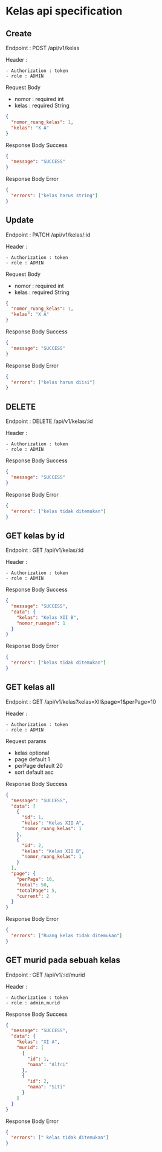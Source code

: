 # Kelas api specification

## Create

Endpoint : POST /api/v1/kelas

Header :

    - Authorization : token
    - role : ADMIN

Request Body

- nomor : required int
- kelas : required String

```json
{
  "nomor_ruang_kelas": 1,
  "kelas": "X A"
}
```

Response Body Success

```json
{
  "message": "SUCCESS"
}
```

Response Body Error

```json
{
  "errors": ["kelas harus string"]
}
```

## Update

Endpoint : PATCH /api/v1/kelas/:id

Header :

    - Authorization : token
    - role : ADMIN

Request Body

- nomor : required int
- kelas : required String

```json
{
  "nomor_ruang_kelas": 1,
  "kelas": "X A"
}
```

Response Body Success

```json
{
  "message": "SUCCESS"
}
```

Response Body Error

```json
{
  "errors": ["kelas harus diisi"]
}
```

## DELETE

Endpoint : DELETE /api/v1/kelas/:id

Header :

    - Authorization : token
    - role : ADMIN

Response Body Success

```json
{
  "message": "SUCCESS"
}
```

Response Body Error

```json
{
  "errors": ["kelas tidak ditemukan"]
}
```

## GET kelas by id

Endpoint : GET /api/v1/kelas/:id

Header :

    - Authorization : token
    - role : ADMIN

Response Body Success

```json
{
  "message": "SUCCESS",
  "data": {
    "kelas": "Kelas XII B",
    "nomor_ruangan": 1
  }
}
```

Response Body Error

```json
{
  "errors": ["kelas tidak ditemukan"]
}
```

## GET kelas all

Endpoint : GET /api/v1/kelas?kelas=XII&page=1&perPage=10

Header :

    - Authorization : token
    - role : ADMIN

Request params

- kelas optional
- page default 1
- perPage default 20
- sort default asc

Response Body Success

```json
{
  "message": "SUCCESS",
  "data": [
    {
      "id": 1,
      "kelas": "Kelas XII A",
      "nomor_ruang_kelas": 1
    },
    {
      "id": 2,
      "kelas": "Kelas XII B",
      "nomor_ruang_kelas": 1
    }
  ],
  "page": {
    "perPage": 10,
    "total": 50,
    "totalPage": 5,
    "current": 2
  }
}
```

Response Body Error

```json
{
  "errors": ["Ruang kelas tidak ditemukan"]
}
```

## GET murid pada sebuah kelas

Endpoint : GET /api/v1/:id/murid

Header :

    - Authorization : token
    - role : admin,murid

Response Body Success

```json
{
  "message": "SUCCESS",
  "data": {
    "kelas": "XI A",
    "murid": [
      {
        "id": 1,
        "nama": "Alfri"
      },
      {
        "id": 2,
        "nama": "Siti"
      }
    ]
  }
}
```

Response Body Error

```json
{
  "errors": [" kelas tidak ditemukan"]
}
```
